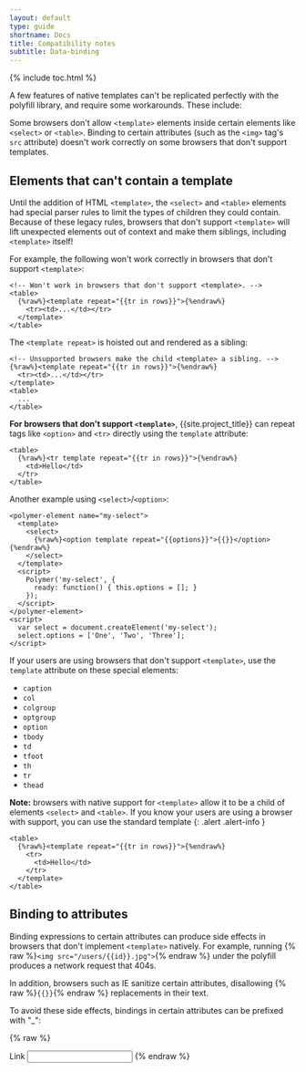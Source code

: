 ```yaml
---
layout: default
type: guide
shortname: Docs
title: Compatibility notes
subtitle: Data-binding
---
```


{% include toc.html %}


A few features of native templates can't be replicated perfectly with the polyfill library, and require some workarounds. These include:

Some browsers don't allow  `<template>` elements inside certain elements like `<select>` or `<table>`.
Binding to certain attributes (such as the `<img>` tag's `src` attribute) doesn't work correctly on some browsers that don't support templates.

## Elements that can't contain a template

Until the addition of HTML `<template>`, the `<select>` and `<table>` elements had
special parser rules to limit the types of children they could contain. Because of these legacy rules, browsers that don't support `<template>` will lift unexpected elements out of context and make them siblings, including `<template>` itself!

For example, the following won't work correctly in browsers that don't support `<template>`:

    <!-- Won't work in browsers that don't support <template>. -->
    <table>
      {%raw%}<template repeat="{{tr in rows}}">{%endraw%}
        <tr><td>...</td></tr>
      </template>
    </table>

The `<template repeat>` is hoisted out and rendered as a sibling:

    <!-- Unsupported browsers make the child <template> a sibling. -->
    {%raw%}<template repeat="{{tr in rows}}">{%endraw%}
      <tr><td>...</td></tr>
    </template>
    <table>
      ...
    </table>

**For browsers that don't support `<template>`**, {{site.project_title}} can repeat tags like `<option>` and `<tr>` directly using the `template` attribute:

    <table>
      {%raw%}<tr template repeat="{{tr in rows}}">{%endraw%}
        <td>Hello</td>
      </tr>
    </table>

Another example using `<select>`/`<option>`:

    <polymer-element name="my-select">
      <template>
        <select>
          {%raw%}<option template repeat="{{options}}">{{}}</option>{%endraw%}
        </select>
      </template>
      <script>
        Polymer('my-select', {
          ready: function() { this.options = []; }
        });
      </script>
    </polymer-element>
    <script>
      var select = document.createElement('my-select');
      select.options = ['One', 'Two', 'Three'];
    </script>

If your users are using browsers that don't support `<template>`, use the `template`
attribute on these special elements:

* `caption`
* `col`
* `colgroup`
* `optgroup`
* `option`
* `tbody`
* `td`
* `tfoot`
* `th`
* `tr`
* `thead`

**Note:** browsers with native support for `<template>` allow it to be a child
of elements `<select>` and `<table>`. If you know your users are using a browser
with support, you can use the standard template
{: .alert .alert-info }

    <table>
      {%raw%}<template repeat="{{tr in rows}}">{%endraw%}
        <tr>
          <td>Hello</td>
        </tr>
      </template>
    </table>

## Binding to attributes

Binding expressions to certain attributes can produce side effects in browsers that don't implement `<template>` natively.
For example, running {% raw %}`<img src="/users/{{id}}.jpg">`{% endraw %} under the polyfill produces a network request that 404s.

In addition, browsers such as IE sanitize certain attributes, disallowing {% raw %}`{{}}`{% endraw %} replacements in their text.

To avoid these side effects, bindings in certain attributes can be prefixed with "_":

{% raw %}
    <img _src="/users/{{id}}.jpg">
    <div _style="color: {{color}}">
    <a _href="{{url}}">Link</a>
    <input type="number" _value="{{number}}">
{% endraw %}
